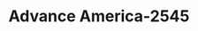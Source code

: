 ---
f_zip-code: 98133
f_state-code: WA
title: Advance America-2545
f_phone: 206-362-6900
f_city-only: Seattle
f_address: 2100 N Northgate Way Ste C Seattle
f_location-unique-id: '2545'
slug: advance-america-2545
updated-on: '2024-05-30T13:46:58.046Z'
created-on: '2024-05-30T13:36:59.803Z'
published-on: '2024-05-30T13:54:32.469Z'
f_city-state: cms/city/seattle-wa.md
f_company: cms/company/advance-america.md
f_state: cms/state/washington.md
layout: '[payday-loan].html'
tags: payday-loan
---